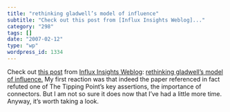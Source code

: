 ```yaml
---
title: "rethinking gladwell’s model of influence"
subtitle: "Check out this post from [Influx Insights Weblog]..."
category: "298"
tags: []
date: "2007-02-12"
type: "wp"
wordpress_id: 1334
---
```

Check out [this post](http://www.influxinsights.com/index.php?id=1165) from [Influx Insights Weblog](http://www.influxinsights.com): [rethinking gladwell’s model of influence.](http://www.influxinsights.com/index.php?id=1165)
My first reaction was that indeed the paper referenced in fact refuted one of The Tipping Point’s key assertions, the importance of connectors. But I am not so sure it does now that I’ve had a little more time. Anyway, it’s worth taking a look.
